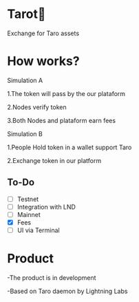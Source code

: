# Tarot🍠
Exchange for Taro assets

# How works?

Simulation A

1.The token will pass by the our plataform

2.Nodes verify token

3.Both Nodes and plataform earn fees

Simulation B

1.People Hold token in a wallet support Taro

2.Exchange token in our platform 

## To-Do
- [ ] Testnet
- [ ] Integration with LND
- [ ] Mainnet
- [x] Fees
- [ ] UI via Terminal

# Product

-The product is in development

-Based on Taro daemon by Lightning Labs
